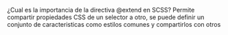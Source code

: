 ¿Cual es la importancia de la directiva @extend en SCSS?
Permite compartir propiedades CSS de un selector a otro, se puede definir un conjunto de caracteristicas como estilos comunes y compartirlos con otros
